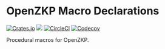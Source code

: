 # OpenZKP Macro Declarations

[![Crates.io](https://img.shields.io/crates/l/zkp-logging-allocator)](/License.md)
[![](https://docs.rs/zkp-logging-allocator/badge.svg)](https://docs.rs/zkp-logging-allocator)
[![CircleCI](https://img.shields.io/circleci/build/github/0xProject/OpenZKP)](https://circleci.com/gh/0xProject/OpenZKP)
[![Codecov](https://img.shields.io/codecov/c/gh/0xproject/OpenZKP)](https://codecov.io/gh/0xProject/OpenZKP)

Procedural macros for OpenZKP.

